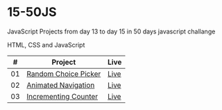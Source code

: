 # 15-50JS

JavaScript Projects from day 13 to day 15 in 50 days javascript challange

HTML, CSS and JavaScript

<table>
  <thead>
    <th>#</th>
    <th>Project</th>
    <th>Live</th>
  </thead>
  <tbody>
    <tr>
      <td>01</td>
      <td><a href="https://github.com/the-phoenix-coder/15-50JS/tree/main/Random%20Choice%20Picker">Random Choice Picker</a></td>
      <td><a href="https://random-choice-picker-rouge.vercel.app/">Live</a></td>
    </tr>
    <tr>
      <td>02</td>
      <td><a href="https://github.com/the-phoenix-coder/15-50JS/tree/main/Animated%20Nav%20Bar">Animated Navigation</a></td>
      <td><a href="https://animated-navigation-seven.vercel.app/">Live</a></td>
    </tr>
    <tr>
      <td>03</td>
      <td><a href="https://github.com/the-phoenix-coder/15-50JS/tree/main/Increment%20Counter">Incrementing Counter</a></td>
      <td><a href="https://increment-counter-xi.vercel.app/">Live</a></td>
    </tr>
  </tbody>
</table>
